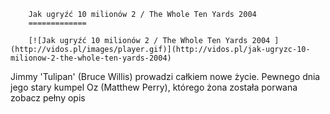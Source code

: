 
        Jak ugryźć 10 milionów 2 / The Whole Ten Yards 2004 
        =============
        
        [![Jak ugryźć 10 milionów 2 / The Whole Ten Yards 2004 ](http://vidos.pl/images/player.gif)](http://vidos.pl/jak-ugryzc-10-milionow-2-the-whole-ten-yards-2004)
        
        
 Jimmy 'Tulipan' (Bruce Willis) prowadzi całkiem nowe życie. Pewnego dnia jego stary kumpel Oz (Matthew Perry), którego żona została porwana zobacz pełny opis
    